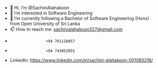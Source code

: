 - 👋 Hi, I’m @SachiniAlahakoon
- 👀 I’m interested in Software Engineering
- 🌱 I’m currently following a Bachelor of Software Engineering (Hons) from Open University of Sri Lanka
- 📫 How to reach me: sachinialahakoon327@gmail.com
-                     +94 761116057
-                     +94 743853855
- LinkedIn: https://www.linkedin.com/in/sachini-alahakoon-001065216/

<!---
SachiniAlahakoon/SachiniAlahakoon is a ✨ special ✨ repository because its `README.md` (this file) appears on your GitHub profile.
You can click the Preview link to take a look at your changes.
--->
